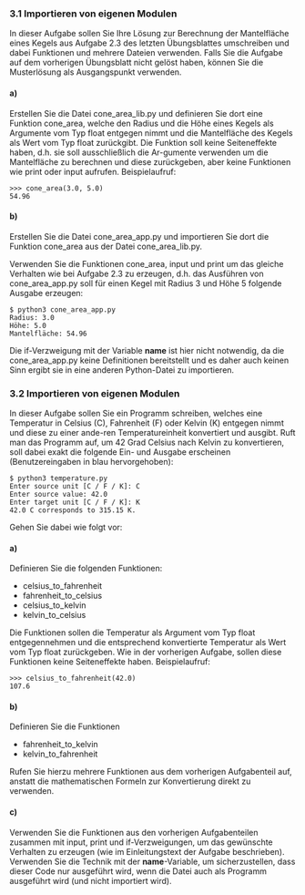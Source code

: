 ### 3.1 Importieren von eigenen Modulen
In dieser Aufgabe sollen Sie Ihre Lösung zur Berechnung der Mantelfläche eines Kegels aus Aufgabe 2.3 des letzten 
Übungsblattes umschreiben und dabei Funktionen und mehrere Dateien verwenden. Falls Sie die Aufgabe auf dem vorherigen 
Übungsblatt nicht gelöst haben, können Sie die Musterlösung als Ausgangspunkt verwenden.
#### a)
Erstellen Sie die Datei cone_area_lib.py und definieren Sie dort
eine Funktion cone_area, welche den Radius und die Höhe eines Kegels als Argumente vom Typ float entgegen nimmt und die 
Mantelfläche des Kegels
als Wert vom Typ float zurückgibt.
Die Funktion soll keine Seiteneffekte haben, d.h. sie soll ausschließlich die Ar-gumente verwenden um die Mantelfläche 
zu berechnen und diese zurückgeben, aber keine Funktionen wie print oder input aufrufen.
Beispielaufruf:

```
>>> cone_area(3.0, 5.0)
54.96
```

#### b)
Erstellen Sie die Datei cone_area_app.py und importieren Sie dort
die Funktion cone_area aus der Datei cone_area_lib.py.

Verwenden Sie die Funktionen cone_area, input und print um das gleiche Verhalten wie bei Aufgabe 2.3 zu erzeugen, d.h. 
das Ausführen von cone_area_app.py soll für einen Kegel mit Radius 3 und Höhe 5 folgende Ausgabe erzeugen:
```
$ python3 cone_area_app.py
Radius: 3.0
Höhe: 5.0
Mantelfläche: 54.96
```
Die if-Verzweigung mit der Variable __name__ ist hier nicht notwendig, da die cone_area_app.py keine Definitionen 
bereitstellt und es daher auch keinen Sinn ergibt sie in eine anderen Python-Datei zu importieren.

### 3.2 Importieren von eigenen Modulen
In dieser Aufgabe sollen Sie ein Programm schreiben, welches eine Temperatur in Celsius (C), Fahrenheit (F) oder 
Kelvin (K) entgegen nimmt und diese zu einer ande-ren Temperatureinheit konvertiert und ausgibt.
Ruft man das Programm auf, um 42 Grad Celsius nach Kelvin zu konvertieren, soll dabei exakt die folgende Ein- und Ausgabe 
erscheinen (Benutzereingaben in blau hervorgehoben):
```
$ python3 temperature.py
Enter source unit [C / F / K]: C
Enter source value: 42.0
Enter target unit [C / F / K]: K
42.0 C corresponds to 315.15 K.
```

Gehen Sie dabei wie folgt vor:

#### a)
Definieren Sie die folgenden Funktionen:
- celsius_to_fahrenheit
- fahrenheit_to_celsius
- celsius_to_kelvin
- kelvin_to_celsius

Die Funktionen sollen die Temperatur als Argument vom Typ float entgegennehmen und die entsprechend konvertierte 
Temperatur als Wert vom Typ float zurückgeben.
Wie in der vorherigen Aufgabe, sollen diese Funktionen keine Seiteneffekte haben.
Beispielaufruf:
```
>>> celsius_to_fahrenheit(42.0)
107.6
```

#### b)
 Definieren Sie die Funktionen
- fahrenheit_to_kelvin
- kelvin_to_fahrenheit

Rufen Sie hierzu mehrere Funktionen aus dem vorherigen Aufgabenteil auf, anstatt die mathematischen Formeln zur 
Konvertierung direkt zu verwenden.

#### c)
Verwenden Sie die Funktionen aus den vorherigen Aufgabenteilen zusammen mit input, print und if-Verzweigungen, um das 
gewünschte Verhalten zu erzeugen (wie im Einleitungstext der Aufgabe beschrieben).
Verwenden Sie die Technik mit der __name__-Variable, um sicherzustellen, dass dieser Code nur ausgeführt wird, wenn die 
Datei auch als Programm ausgeführt wird (und nicht importiert wird).